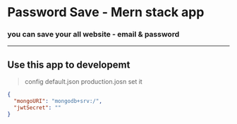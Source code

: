 # Password Save - Mern stack app

### you can save your all website - email & password

----

## Use this app to developemt

> config default.json production.josn set it
```json
{
  "mongoURI": "mongodb+srv:/",
  "jwtSecret": ""
}
``` 
